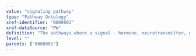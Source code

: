 ```yaml
---
value: "signaling pathway"
type: "Pathway Ontology"
xref-identifier: "0000003"
xref-dataSource: "PW"
definition: "The pathways where a signal - hormone, neurotransmitter, growth factor, peptide, any molecule - triggers one or multiple cascades of events. This involves a number of molecules, including receptors, proteins, ligands, messengers, any participating molecule. A signaling pathway may be upstream or downstream of other signaling pathways. Signaling pathways control a very broad spectrum of processes as well as pathways.|The definition was compiled based on a number of definitions available in various dictionaries."
level: ""
parents: ['0000001']
---
```

